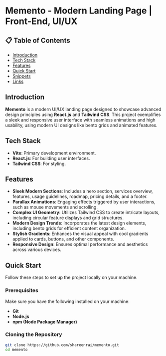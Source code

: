 # Memento - Modern Landing Page | Front-End, UI/UX

## 📋 Table of Contents
- [ Introduction](#introduction)
- [ Tech Stack](#tech-stack)
- [ Features](#features)
- [ Quick Start](#quick-start)
- [ Snippets](#snippets)
- [ Links](#links)

## Introduction

**Memento** is a modern UI/UX landing page designed to showcase advanced design principles using **React.js** and **Tailwind CSS**. This project exemplifies a sleek and responsive user interface with seamless animations and high usability, using modern UI designs like bento grids and animated features.

## Tech Stack

- **Vite**: Primary development environment.
- **React.js**: For building user interfaces.
- **Tailwind CSS**: For styling.

## Features

- **Sleek Modern Sections**: Includes a hero section, services overview, features, usage guidelines, roadmap, pricing details, and a footer.
- **Parallax Animations**: Engaging effects triggered by user interactions, such as mouse movements and scrolling.
- **Complex UI Geometry**: Utilizes Tailwind CSS to create intricate layouts, including circular feature displays and grid structures.
- **Modern Design Trends**: Incorporates the latest design elements, including bento grids for efficient content organization.
- **Stylish Gradients**: Enhances the visual appeal with cool gradients applied to cards, buttons, and other components.
- **Responsive Design**: Ensures optimal performance and aesthetics across various devices.

## Quick Start

Follow these steps to set up the project locally on your machine.

### Prerequisites

Make sure you have the following installed on your machine:
- **Git**
- **Node.js**
- **npm (Node Package Manager)**

### Cloning the Repository

```bash
git clone https://github.com/shareenrai/memento.git
cd memento

